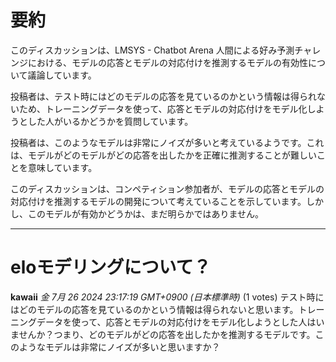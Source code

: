 # 要約 
このディスカッションは、LMSYS - Chatbot Arena 人間による好み予測チャレンジにおける、モデルの応答とモデルの対応付けを推測するモデルの有効性について議論しています。

投稿者は、テスト時にはどのモデルの応答を見ているのかという情報は得られないため、トレーニングデータを使って、応答とモデルの対応付けをモデル化しようとした人がいるかどうかを質問しています。

投稿者は、このようなモデルは非常にノイズが多いと考えているようです。これは、モデルがどのモデルがどの応答を出したかを正確に推測することが難しいことを意味しています。

このディスカッションは、コンペティション参加者が、モデルの応答とモデルの対応付けを推測するモデルの開発について考えていることを示しています。しかし、このモデルが有効かどうかは、まだ明らかではありません。


---
# eloモデリングについて？

**kawaii** *金 7月 26 2024 23:17:19 GMT+0900 (日本標準時)* (1 votes)
テスト時にはどのモデルの応答を見ているのかという情報は得られないと思います。トレーニングデータを使って、応答とモデルの対応付けをモデル化しようとした人はいませんか？つまり、どのモデルがどの応答を出したかを推測するモデルです。このようなモデルは非常にノイズが多いと思いますか？ 

